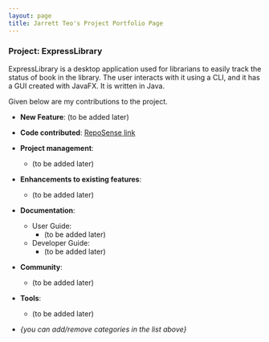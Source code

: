 ```yaml
---
layout: page
title: Jarrett Teo's Project Portfolio Page
---
```


### Project: ExpressLibrary

ExpressLibrary is a desktop application used for librarians to easily track the status of book in the library. The user interacts with it using a CLI, and it has a GUI created with JavaFX. It is written in Java.

Given below are my contributions to the project.

* **New Feature**: (to be added later)

* **Code contributed**: [RepoSense link]()

* **Project management**:
  * (to be added later)

* **Enhancements to existing features**:
  * (to be added later)

* **Documentation**:
  * User Guide:
    * (to be added later)
  * Developer Guide:
    * (to be added later)

* **Community**:
  * (to be added later)

* **Tools**:
  * (to be added later)

* _{you can add/remove categories in the list above}_
